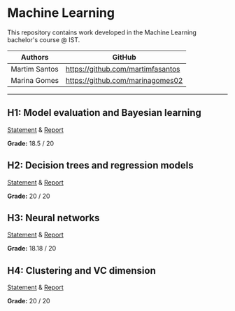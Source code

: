 # Machine Learning

This repository contains work developed in the Machine Learning bachelor's course @ IST.

Authors | GitHub
--------|--------
Martim Santos   | https://github.com/martimfasantos
Marina Gomes    | https://github.com/marinagomes02

---

## H1: Model evaluation and Bayesian learning
[Statement](https://github.com/martimfasantos/Apre/blob/main/homework1/H01%20Homework%20Aprendizagem.pdf) & [Report](https://github.com/martimfasantos/Apre/blob/main/homework1/G35.pdf)

**Grade:** 18.5 / 20

## H2: Decision trees and regression models
[Statement](https://github.com/martimfasantos/Apre/blob/main/homework2/H02%20Homework2%20Aprendizagem.pdf) & [Report](https://github.com/martimfasantos/Apre/blob/main/homework2/G35.pdf)

**Grade:** 20 / 20

## H3: Neural networks
[Statement](https://github.com/martimfasantos/Apre/blob/main/homework3/H03%20Homework3%20Aprendizagem.pdf) & [Report](https://github.com/martimfasantos/Apre/blob/main/homework3/G35.pdf)

**Grade:** 18.18 / 20

## H4: Clustering and VC dimension
[Statement](https://github.com/martimfasantos/Apre/blob/main/homework4/H04%20Homework4%20Aprendizagem.pdf) & [Report](https://github.com/martimfasantos/Apre/blob/main/homework4/G35.pdf)

**Grade:** 20 / 20
